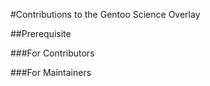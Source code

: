 #Contributions to the Gentoo Science Overlay

##Prerequisite

###For Contributors

###For Maintainers
